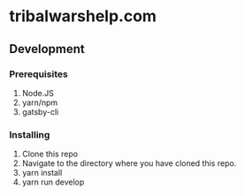 # tribalwarshelp.com

## Development

### Prerequisites

1. Node.JS
2. yarn/npm
3. gatsby-cli

### Installing

1. Clone this repo
2. Navigate to the directory where you have cloned this repo.
3. yarn install
4. yarn run develop
